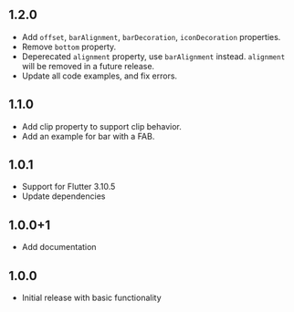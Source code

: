 ## 1.2.0

* Add `offset`, `barAlignment`, `barDecoration`, `iconDecoration` properties.
* Remove `bottom` property.
* Deperecated `alignment` property, use `barAlignment` instead. `alignment` will be removed in a future release.
* Update all code examples, and fix errors.

## 1.1.0

* Add clip property to support clip behavior.
* Add an example for bar with a FAB.

## 1.0.1

* Support for Flutter 3.10.5
* Update dependencies

## 1.0.0+1

* Add documentation

## 1.0.0

* Initial release with basic functionality
